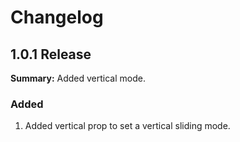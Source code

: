 # Changelog

## 1.0.1 Release

**Summary:** Added vertical mode.

### Added

1. Added vertical prop to set a vertical sliding mode.
